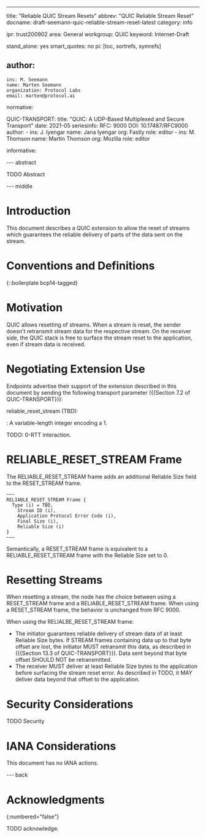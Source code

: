 ---
title: "Reliable QUIC Stream Resets"
abbrev: "QUIC Reliable Stream Reset"
docname: draft-seemann-quic-reliable-stream-reset-latest
category: info

ipr: trust200902
area: General
workgroup: QUIC
keyword: Internet-Draft

stand_alone: yes
smart_quotes: no
pi: [toc, sortrefs, symrefs]

author:
 -
    ins: M. Seemann
    name: Marten Seemann
    organization: Protocol Labs
    email: marten@protocol.ai

normative:

  QUIC-TRANSPORT:
    title: "QUIC: A UDP-Based Multiplexed and Secure Transport"
    date: 2021-05
    seriesinfo:
      RFC: 9000
      DOI: 10.17487/RFC9000
    author:
      -
        ins: J. Iyengar
        name: Jana Iyengar
        org: Fastly
        role: editor
      -
        ins: M. Thomson
        name: Martin Thomson
        org: Mozilla
        role: editor

informative:


--- abstract

TODO Abstract


--- middle

# Introduction

This document describes a QUIC extension to allow the reset of streams which
guarantees the reliable delivery of parts of the data sent on the stream.

# Conventions and Definitions

{::boilerplate bcp14-tagged}

# Motivation

QUIC allows resetting of streams. When a stream is reset, the sender doesn't retransmit stream data for the respective stream. On the receiver side, the QUIC stack is free to surface the stream reset to the application, even if stream data is received.

# Negotiating Extension Use

Endpoints advertise their support of the extension described in this document by
sending the following transport parameter ({{Section 7.2 of QUIC-TRANSPORT}}):

reliable_reset_stream (TBD):

: A variable-length integer encoding a 1.

TODO: 0-RTT interaction.

# RELIABLE_RESET_STREAM Frame

The RELIABLE_RESET_STREAM frame adds an additional Reliable Size field to the RESET_STREAM frame.

```
~~~
RELIABLE_RESET_STREAM Frame {
  Type (i) = TBD,
	Stream ID (i),
	Application Protocol Error Code (i),
	Final Size (i),
	Reliable Size (i)
}
~~~
```

Semantically, a RESET_STREAM frame is equivalent to a RELIABLE_RESET_STREAM frame with the Reliable Size set to 0.

# Resetting Streams

When resetting a stream, the node has the choice between using a RESET_STREAM frame and a RELIABLE_RESET_STREAM frame. When using a RESET_STREAM frame, the behavior is unchanged from RFC 9000.

When using the RELIALBE_RESET_STREAM frame:

* The initiator guarantees reliable delivery of stream data of at least Reliable Size bytes. If STREAM frames containing data up to that byte offset are lost, the initiator MUST retransmit this data,  as described in ({{Section 13.3 of QUIC-TRANSPORT}}). Data sent beyond that byte offset SHOULD NOT be retransmitted.
* The receiver MUST deliver at least Reliable Size bytes to the application before surfacing the stream reset error. As described in TODO, it MAY deliver data beyond that offset to the application.

# Security Considerations

TODO Security


# IANA Considerations

This document has no IANA actions.



--- back

# Acknowledgments
{:numbered="false"}

TODO acknowledge.
